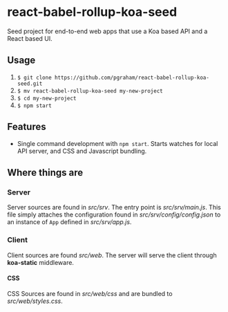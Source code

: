 # react-babel-rollup-koa-seed

Seed project for end-to-end web apps that use a Koa based API and a React based
UI.

## Usage

 1. `$ git clone https://github.com/pgraham/react-babel-rollup-koa-seed.git`
 2. `$ mv react-babel-rollup-koa-seed my-new-project`
 3. `$ cd my-new-project`
 4. `$ npm start`

## Features

 - Single command development with `npm start`. Starts watches for local API
   server, and CSS and Javascript bundling.

## Where things are

### Server

Server sources are found in _src/srv_. The entry point is _src/srv/main.js_.
This file simply attaches the configuration found in
_src/srv/config/config.json_ to an instance of `App` defined in
_src/srv/app.js_.

### Client

Client sources are found _src/web_. The server will serve the client through
**koa-static** middleware.

#### CSS

CSS Sources are found in _src/web/css_ and are bundled to _src/web/styles.css_.
